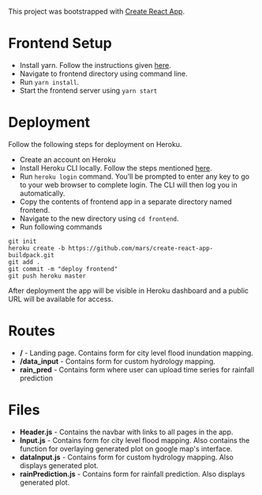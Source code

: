 This project was bootstrapped with [Create React App](https://github.com/facebook/create-react-app).
# Frontend Setup
* Install yarn. Follow the instructions given [here](https://classic.yarnpkg.com/en/docs/install/#debian-stable).
* Navigate to frontend directory using command line.
* Run ```yarn install```.
* Start the frontend server using ```yarn start```
# Deployment
Follow the following steps for deployment on Heroku.

* Create an account on Heroku
* Install Heroku CLI locally. Follow the steps mentioned [here](https://devcenter.heroku.com/articles/heroku-cli).
* Run ```heroku login``` command. You’ll be prompted to enter any key to go to your web browser to complete login. The CLI will then log you in automatically.
* Copy the contents of frontend app in a separate directory named frontend.
* Navigate to the new directory using ```cd frontend```.
* Run following commands
```
git init
heroku create -b https://github.com/mars/create-react-app-buildpack.git
git add .
git commit -m "deploy frontend"
git push heroku master
````
After deployment the app will be visible in Heroku dashboard and a public URL will be available for access.


# Routes
* **/** - Landing page. Contains form for city level flood inundation mapping.
* **/data_input** - Contains form for custom hydrology mapping.
* **rain_pred** -  Contains form where user can upload time series for rainfall prediction

# Files
* **Header.js** - Contains the navbar with links to all pages in the app.
* **Input.js** - Contains form for city level flood mapping. Also contains the function for overlaying generated plot on google map's interface.
* **dataInput.js** - Contains form for custom hydrology mapping. Also displays generated plot.
* **rainPrediction.js** - Contains form for rainfall prediction. Also displays generated plot.
